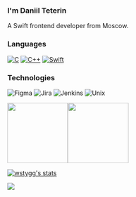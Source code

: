 ### I'm Daniil Teterin

A Swift frontend developer from Moscow.

### Languages

[![C](https://img.shields.io/badge/-C-fff?&logo=C)](https://github.com/theweaklessone?tab=repositories&q=&type=&language=c)
[![C++](https://img.shields.io/badge/-C++-fff?&logo=c%2b%2b&logoColor=00599C)](https://github.com/theweaklessone?tab=repositories&q=&type=&language=c++)
[![Swift](https://img.shields.io/badge/-Swift-fff?&logo=Swift)](https://github.com/theweaklessone?tab=repositories&q=&type=&language=swift)

### Technologies

![Figma](https://img.shields.io/badge/-Figma-fff?&logo=Figma)
![Jira](https://img.shields.io/badge/-Jira-fff?&logo=jira-software&logoColor=0052CC)
![Jenkins](https://img.shields.io/badge/-Jenkins-fff?&logo=Jenkins)
![Unix](https://img.shields.io/badge/-Unix-fff?&logo=Unix&logoColor=000)

<img height="137.3px" src="https://github-readme-stats.vercel.app/api?username=theweaklessone&hide_title=true&hide_border=true&show_icons=true&include_all_commits=true&count_private=true&line_height=21&text_color=000&icon_color=000&bg_color=0,ea6161,ffc64d,fffc4d,52fa5a&theme=graywhite" /><!-- wi*quL3fcV --><img height="137.3px" src="https://github-readme-stats.vercel.app/api/top-langs/?username=theweaklessone&hide=html&hide_title=true&hide_border=true&layout=compact&langs_count=7&exclude_repo=comp426&text_color=000&icon_color=fff&bg_color=0,52fa5a,4dfcff,c64dff&theme=graywhite" /></a>

[![wstygg's stats](https://badge42.herokuapp.com/api/stats/wstygg?cursus=42)](https://github.com/TheWeaklessOne/TheWeaklessOne/edit/master/README.md)



![](https://komarev.com/ghpvc/?username=TheWeaklessOne&label=PROFILE+VIEWS&style=flat-square)
